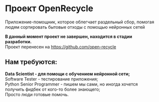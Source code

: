 # Проект OpenRecycle  
Приложение-помощник, которое облегчает раздельный сбор, помогая людям сортировать бытовые отходы с помощью нейронных сетей  
  
**В данный момент проект не завершен, находится в стадии разработки.**  
Проект перенесен на https://github.com/open-recycle
  
## Нам требуются:  
**Data Scientist - для помощи с обучением нейронной сети;**  
Software Tester - тестирование приложения;  
Python Senior Programmer - пишем мы сами, но иногда хочется получить фидбек от кого-то более знающего;  
Просто люди готовые помочь.  
